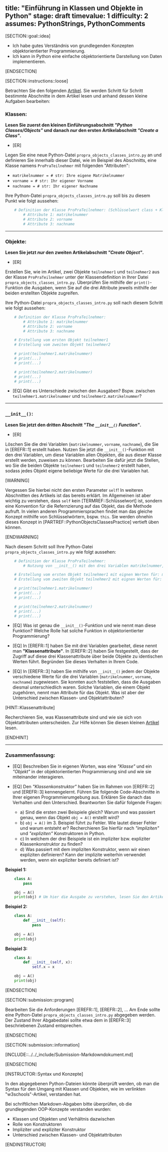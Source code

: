 title: "Einführung in Klassen und Objekte in Python"
stage: draft
timevalue: 1
difficulty: 2
assumes: PythonStrings, PythonComments
---

[SECTION::goal::idea]

- Ich habe gutes Verständnis von grundlegenden Konzepten objektorientierter Programmierung.  
- Ich kann in Python eine einfache objektorientierte Darstellung von Daten implementieren.  

[ENDSECTION]

[SECTION::instructions::loose]

Betrachten Sie den folgenden [Artikel](https://www.w3schools.com/python/python_classes.asp). Sie werden Schritt für Schritt bestimmte Abschnitte in dem Artikel lesen und anhand dessen kleine Aufgaben bearbeiten:

### Klassen:

**Lesen Sie zuerst den kleinen Einführungsabschnitt *"Python Classes/Objects"* und danach *nur* den ersten Artikelabschnitt *"Create a Class"*.**

- [ER]

Legen Sie eine neue Python-Datei `propra_objects_classes_intro.py` an und definieren Sie innerhalb dieser Datei, wie im Beispiel des Abschnitts, eine Klasse namens `ProPraTeilnehmer` mit folgenden "Attributen":

- `matrikelnummer = # str: Ihre eigene Matrikelnummer`  
- `vorname = # str: Ihr eigener Vorname`  
- `nachname = # str: Ihr eigener Nachname`  

Ihre Python-Datei `propra_objects_classes_intro.py` soll bis zu diesem Punkt wie folgt aussehen:

```python
    # Definition der Klasse ProPraTeilnehmer: (Schlüsselwort class + Klassenname + :)
        # Attribute 1: matrikelnummer
        # Attribute 2: vorname
        # Attribute 3: nachname
```

---

### Objekte:

**Lesen Sie jetzt *nur* den zweiten Artikelabschnitt *"Create Object"*.**

- [ER]

Erstellen Sie, wie im Artikel, zwei Objekte `teilnehmer1` und `teilnehmer2` aus der Klasse `ProPraTeilnehmer` unter der Klassendefinition in Ihrer Datei `propra_objects_classes_intro.py`. Überprüfen Sie mithilfe der `print()`-Funktion die Ausgaben, wenn Sie auf die drei Attribute jeweils mithilfe der beiden erstellten Objekte zugreifen. 

Ihre Python-Datei `propra_objects_classes_intro.py` soll nach diesem Schritt wie folgt aussehen:

```python
    # Definition der Klasse ProPraTeilnehmer:
        # Attribute 1: matrikelnummer
        # Attribute 2: vorname
        # Attribute 3: nachname

    # Erstellung vom ersten Objekt teilnehmer1
    # Erstellung vom zweiten Objekt teilnehmer2

    # print(teilnehmer1.matrikelnummer)
    # print(...)
    # print(...)

    # print(teilnehmer2.matrikelnummer)
    # print(...)
    # print(...)
```

- [EQ] Gibt es Unterschiede zwischen den Ausgaben? Bspw. zwischen `teilnehmer1.matrikelnummer` und `teilnehmer2.matrikelnummer`?


---

### `__init__()`:

**Lesen Sie jetzt den dritten Abschnitt *"The `__init__()` Function"*.**

- [ER]

Löschen Sie die drei Variablen (`matrikelnummer`, `vorname`, `nachname`), die Sie in [EREFR::1] erstellt haben. Nutzen Sie jetzt die `__init__()`-Funktion mit den drei Variablen, um diese Variablen allen Objekten, die aus dieser Klasse erstellt werden, zuweisen zu können. Bearbeiten Sie dafür jetzt die Stellen, wo Sie die beiden Objekte `teilnehmer1` und `teilnehmer2` erstellt haben, sodass jedes Objekt eigene beliebige Werte für die drei Variablen hat.

[WARNING]

Vergessen Sie hierbei nicht den ersten Parameter `self`! In weiteren Abschnitten des Artikels ist das bereits erklärt. Im Allgemeinen ist aber wichtig zu verstehen, dass `self` kein [TERMREF::Schlüsselwort] ist, sondern eine Konvention für die Refernzierung auf das Objekt, das die Methode aufruft. In vielen anderen Programmiersprachen findet man das gleiche Konzept mithilfe von Schlüsselwörtern, bspw. `this`. Sie werden ohnehin dieses Konzept in [PARTREF::PythonObjectsClassesPractice] vertieft üben können. 

[ENDWARNING]

Nach diesem Schritt soll Ihre Python-Datei `propra_objects_classes_intro.py` wie folgt aussehen:

```python
    # Definition der Klasse ProPraTeilnehmer:
        # Nutzung von __init__() mit den drei Variablen matrikelnummer, vorname und nachname

    # Erstellung vom ersten Objekt teilnehmer1 mit eignen Werten für: matrikelnummer, vorname, nachname
    # Erstellung vom zweiten Objekt teilnehmer2 mit eignen Werten für: matrikelnummer, vorname, nachname

    # print(teilnehmer1.matrikelnummer)
    # print(...)
    # print(...)

    # print(teilnehmer2.matrikelnummer)
    # print(...)
    # print(...)
```

- [EQ] Was ist genau die `__init__()`-Funktion und wie nennt man diese Funktion? Welche Rolle hat solche Funktion in objektorientierter Programmierung?

- [EQ] In [EREFR::1] haben Sie mit drei Variablen gearbeitet, diese nennt man **"Klassenattribute"**. In [EREFR::2] haben Sie festgestellt, dass der Zugriff auf diese drei Klassenattribute über beide Objekte zu identischen Werten führt. Begründen Sie dieses Verhalten in Ihrem Code.

- [EQ] In [EREFR::3] haben Sie mithilfe von `__init__()` jedem der Objekte verschiedene Werte für die drei Variablen (`matrikelnummer`, `vorname`, `nachname`) zugewiesen. Sie konnten auch feststellen, dass die Ausgaben diesmal unterschiedlich waren. Solche Variablen, die einem Objekt zugehören, nennt man Attribute für das Objekt. Was ist aber der Unterschied zwischen Klassen- und Objektattributen?


[HINT::Klassenattribute]

Recherchieren Sie, was Klassenattribute sind und wie sie sich von Objektattributen unterscheiden. 
Zur Hilfe können Sie diesen kleinen [Artikel](https://www.educative.io/answers/what-is-a-python-class-attribute) lesen.

[ENDHINT]

---

### Zusammenfassung:

- [EQ] Beschreiben Sie in eigenen Worten, was eine *"Klasse"* und ein *"Objekt"* in der objektorientierten Programmierung sind und wie sie miteinander interagieren.  

- [EQ] Den *"Klassenkonstruktor"* haben Sie im Rahmen von [EREFR::2] und [EREFR::3] kennengelernt. Führen Sie folgende Code-Abschnitte in Ihrer eigenen Programmierumgebung aus. Erklären Sie danach das Verhalten und den Unterschied. Beantworten Sie dafür folgende Fragen:

    - a) Sind die ersten zwei Beispiele gleich? Warum und was passiert genau, wenn das Objekt `obj = A()` erstellt wird?  
    - b) `obj = A()` im 3. Beispiel führt zu Fehler. Wie lautet dieser Fehler und warum entsteht er? Recherchieren Sie hierfür nach *"impliziten"* und *"expliziten"* Konstruktoren in Python.   
    - c) In welchem der drei Beispiele ist ein impliziter bzw. expliziter Klassenkonstruktor zu finden?   
    - d) Was passiert mit dem impliziten Konstruktor, wenn wir einen expliziten definieren? Kann der implizite weiterhin verwendet werden, wenn ein expliziter bereits definiert ist?  

**Beispiel 1:**

```python
    class A:
        pass

    obj = A()
    print(obj) # Um hier die Ausgabe zu verstehen, lesen Sie den Artikelabschnitt "The __str__() Function"
```

**Beispiel 2:**

```python
    class A:
        def __init__(self):
            pass
            
    obj = A()
    print(obj)
```

**Beispiel 3:**

```python
    class A:
        def __init__(self, x):
            self.x = x

    obj = A()
    print(obj)
```

[ENDSECTION]

[SECTION::submission::program]

Bearbeiten Sie die Anforderungen [EREFR::1], [EREFR::2], ... Am Ende sollte eine Python-Datei `propra_objects_classes_intro.py` abgegeben werden. Der Zustand Ihrer Abgabedatei sollte etwa dem in [EREFR::3] beschriebenen Zustand entsprechen. 

[ENDSECTION]

[SECTION::submission::information]

[INCLUDE::../../_include/Submission-Markdowndokument.md]

[ENDSECTION]


[INSTRUCTOR::Syntax und Konzepte]

In den abgegebenen Python-Dateien könnte überprüft werden, ob man die Syntax für den Umgang mit Klassen und Objekten, wie im verlinkten "w3schools"-Artikel, verstanden hat.

Bei schriftlichen Markdown-Abgaben bitte überprüfen, ob die grundlegenden OOP-Konzepte verstanden wurden:  
- Klassen und Objekten und Verhältnis dazwischen  
- Rolle von Konstruktoren  
- Impliziter und expliziter Konstruktor  
- Unterschied zwischen Klassen- und Objektattributen  

[ENDINSTRUCTOR]